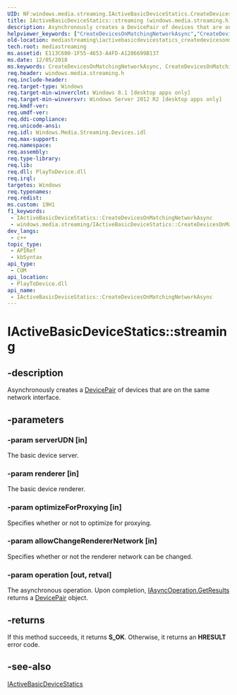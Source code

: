 ```yaml
---
UID: NF:windows.media.streaming.IActiveBasicDeviceStatics.CreateDevicesOnMatchingNetworkAsync
title: IActiveBasicDeviceStatics::streaming (windows.media.streaming.h)
description: Asynchronously creates a DevicePair of devices that are on the same network interface.
helpviewer_keywords: ["CreateDevicesOnMatchingNetworkAsync","CreateDevicesOnMatchingNetworkAsync method [Media Streaming API]","CreateDevicesOnMatchingNetworkAsync method [Media Streaming API]","IActiveBasicDeviceStatics interface","IActiveBasicDeviceStatics interface [Media Streaming API]","CreateDevicesOnMatchingNetworkAsync method","IActiveBasicDeviceStatics.CreateDevicesOnMatchingNetworkAsync","IActiveBasicDeviceStatics.streaming","IActiveBasicDeviceStatics::CreateDevicesOnMatchingNetworkAsync","IActiveBasicDeviceStatics::streaming","mediastreaming.iactivebasicdevicestatics_createdevicesonmatchingnetworkasync","windows/IActiveBasicDeviceStatics::CreateDevicesOnMatchingNetworkAsync"]
old-location: mediastreaming\iactivebasicdevicestatics_createdevicesonmatchingnetworkasync.htm
tech.root: mediastreaming
ms.assetid: E113C600-1F55-4653-A4FD-A1286699B137
ms.date: 12/05/2018
ms.keywords: CreateDevicesOnMatchingNetworkAsync, CreateDevicesOnMatchingNetworkAsync method [Media Streaming API], CreateDevicesOnMatchingNetworkAsync method [Media Streaming API],IActiveBasicDeviceStatics interface, IActiveBasicDeviceStatics interface [Media Streaming API],CreateDevicesOnMatchingNetworkAsync method, IActiveBasicDeviceStatics.CreateDevicesOnMatchingNetworkAsync, IActiveBasicDeviceStatics.streaming, IActiveBasicDeviceStatics::CreateDevicesOnMatchingNetworkAsync, IActiveBasicDeviceStatics::streaming, mediastreaming.iactivebasicdevicestatics_createdevicesonmatchingnetworkasync, windows/IActiveBasicDeviceStatics::CreateDevicesOnMatchingNetworkAsync
req.header: windows.media.streaming.h
req.include-header: 
req.target-type: Windows
req.target-min-winverclnt: Windows 8.1 [desktop apps only]
req.target-min-winversvr: Windows Server 2012 R2 [desktop apps only]
req.kmdf-ver: 
req.umdf-ver: 
req.ddi-compliance: 
req.unicode-ansi: 
req.idl: Windows.Media.Streaming.Devices.idl
req.max-support: 
req.namespace: 
req.assembly: 
req.type-library: 
req.lib: 
req.dll: PlayToDevice.dll
req.irql: 
targetos: Windows
req.typenames: 
req.redist: 
ms.custom: 19H1
f1_keywords:
 - IActiveBasicDeviceStatics::CreateDevicesOnMatchingNetworkAsync
 - windows.media.streaming/IActiveBasicDeviceStatics::CreateDevicesOnMatchingNetworkAsync
dev_langs:
 - c++
topic_type:
 - APIRef
 - kbSyntax
api_type:
 - COM
api_location:
 - PlayToDevice.dll
api_name:
 - IActiveBasicDeviceStatics::CreateDevicesOnMatchingNetworkAsync
---
```


# IActiveBasicDeviceStatics::streaming


## -description

Asynchronously creates a <a href="/previous-versions/windows/desktop/legacy/dn385771(v=vs.85)">DevicePair</a> of devices that are on the same network interface.

## -parameters

### -param serverUDN [in]

The basic device server.

### -param renderer [in]

The basic device renderer.

### -param optimizeForProxying [in]

Specifies whether or not to optimize for proxying.

### -param allowChangeRendererNetwork [in]

Specifies whether or not the renderer network can be changed.

### -param operation [out, retval]

The asynchronous operation. Upon completion, <a href="/previous-versions/br205815(v=vs.85)">IAsyncOperation.GetResults</a> returns a <a href="/previous-versions/windows/desktop/legacy/dn385771(v=vs.85)">DevicePair</a> object.

## -returns

If this method succeeds, it returns <b xmlns:loc="http://microsoft.com/wdcml/l10n">S_OK</b>. Otherwise, it returns an <b xmlns:loc="http://microsoft.com/wdcml/l10n">HRESULT</b> error code.

## -see-also

<a href="/previous-versions/windows/desktop/api/windows.media.streaming/nn-windows-media-streaming-iactivebasicdevicestatics">IActiveBasicDeviceStatics</a>

